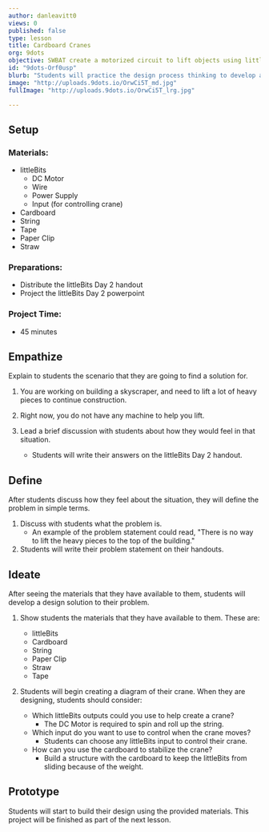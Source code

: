 ```yaml
---
author: danleavitt0
views: 0
published: false
type: lesson
title: Cardboard Cranes
org: 9dots
objective: SWBAT create a motorized circuit to lift objects using littleBits and design an original solution to create a crane using limited supplies.
id: "9dots-Orf0usp"
blurb: "Students will practice the design process thinking to develop a solution for lifting legos off the ground using #littleBits."
image: "http://uploads.9dots.io/OrwCi5T_md.jpg"
fullImage: "http://uploads.9dots.io/OrwCi5T_lrg.jpg"

---
```


## Setup 

### Materials:

- littleBits
	- DC Motor
	- Wire
	- Power Supply
	- Input (for controlling crane)
- Cardboard
- String
- Tape
- Paper Clip
- Straw

### Preparations:
- Distribute the littleBits Day 2 handout
- Project the littleBits Day 2 powerpoint

### Project Time:
- 45 minutes

## Empathize
Explain to students the scenario that they are going to find a solution for.

1. You are working on building a skyscraper, and need to lift a lot of heavy pieces to continue construction. 

2. Right now, you do not have any machine to help you lift. 

3. Lead a brief discussion with students about how they would feel in that situation.
	- Students will write their answers on the littleBits Day 2 handout.

## Define
After students discuss how they feel about the situation, they will define the problem in simple terms.

1. Discuss with students what the problem is.
	- An example of the problem statement could read, "There is no way to lift the heavy pieces to the top of the building."
2. Students will write their problem statement on their handouts.

## Ideate
After seeing the materials that they have available to them, students will develop a design solution to their problem.

1. Show students the materials that they have available to them. These are:
	- littleBits
	- Cardboard
	- String
	- Paper Clip
	- Straw
	- Tape

2. Students will begin creating a diagram of their crane. When they are designing, students should consider:
	- Which littleBits outputs could you use to help create a crane?
		- The DC Motor is required to spin and roll up the string.
	- Which input do you want to use to control when the crane moves?
    	- Students can choose any littleBits input to control their crane.
	- How can you use the cardboard to stabilize the crane?
		- Build a structure with the cardboard to keep the littleBits from sliding because of the weight.

## Prototype
Students will start to build their design using the provided materials. This project will be finished as part of the next lesson.
